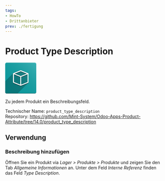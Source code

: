 ```yaml
---
tags:
- HowTo
- Drittanbieter
prev: ./fertigung
---
```

# Product Type Description
![icon_oms_box](assets/icon_oms_box.png)

Zu jedem Produkt ein Beschreibungsfeld.

Technischer Name: `product_type_description`\
Repository: <https://github.com/Mint-System/Odoo-Apps-Product-Attribute/tree/14.0/product_type_description>

## Verwendung

### Beschreibung hinzufügen

Öffnen Sie ein Produkt via *Lager > Produkte > Produkte* und zeigen Sie den Tab *Allgemeine Informationen* an. Unter dem Feld *Interne Referenz* finden das Feld *Type Description*.